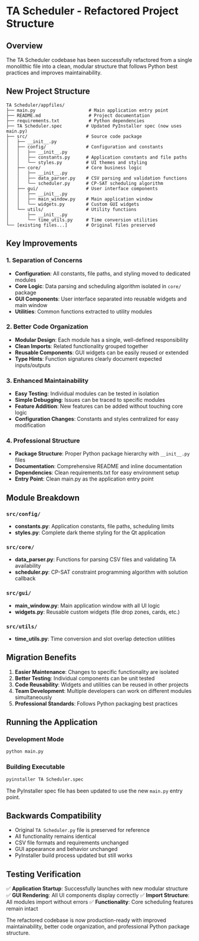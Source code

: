 # TA Scheduler - Refactored Project Structure

## Overview

The TA Scheduler codebase has been successfully refactored from a single monolithic file into a clean, modular structure that follows Python best practices and improves maintainability.

## New Project Structure

```
TA Scheduler/appfiles/
├── main.py                    # Main application entry point
├── README.md                  # Project documentation
├── requirements.txt           # Python dependencies
├── TA Scheduler.spec         # Updated PyInstaller spec (now uses main.py)
├── src/                      # Source code package
│   ├── __init__.py
│   ├── config/               # Configuration and constants
│   │   ├── __init__.py
│   │   ├── constants.py      # Application constants and file paths
│   │   └── styles.py         # UI themes and styling
│   ├── core/                 # Core business logic
│   │   ├── __init__.py
│   │   ├── data_parser.py    # CSV parsing and validation functions
│   │   └── scheduler.py      # CP-SAT scheduling algorithm
│   ├── gui/                  # User interface components
│   │   ├── __init__.py
│   │   ├── main_window.py    # Main application window
│   │   └── widgets.py        # Custom GUI widgets
│   └── utils/                # Utility functions
│       ├── __init__.py
│       └── time_utils.py     # Time conversion utilities
└── [existing files...]       # Original files preserved
```

## Key Improvements

### 1. **Separation of Concerns**

- **Configuration**: All constants, file paths, and styling moved to dedicated modules
- **Core Logic**: Data parsing and scheduling algorithm isolated in `core/` package
- **GUI Components**: User interface separated into reusable widgets and main window
- **Utilities**: Common functions extracted to utility modules

### 2. **Better Code Organization**

- **Modular Design**: Each module has a single, well-defined responsibility
- **Clean Imports**: Related functionality grouped together
- **Reusable Components**: GUI widgets can be easily reused or extended
- **Type Hints**: Function signatures clearly document expected inputs/outputs

### 3. **Enhanced Maintainability**

- **Easy Testing**: Individual modules can be tested in isolation
- **Simple Debugging**: Issues can be traced to specific modules
- **Feature Addition**: New features can be added without touching core logic
- **Configuration Changes**: Constants and styles centralized for easy modification

### 4. **Professional Structure**

- **Package Structure**: Proper Python package hierarchy with `__init__.py` files
- **Documentation**: Comprehensive README and inline documentation
- **Dependencies**: Clean requirements.txt for easy environment setup
- **Entry Point**: Clean main.py as the application entry point

## Module Breakdown

### `src/config/`

- **constants.py**: Application constants, file paths, scheduling limits
- **styles.py**: Complete dark theme styling for the Qt application

### `src/core/`

- **data_parser.py**: Functions for parsing CSV files and validating TA availability
- **scheduler.py**: CP-SAT constraint programming algorithm with solution callback

### `src/gui/`

- **main_window.py**: Main application window with all UI logic
- **widgets.py**: Reusable custom widgets (file drop zones, cards, etc.)

### `src/utils/`

- **time_utils.py**: Time conversion and slot overlap detection utilities

## Migration Benefits

1. **Easier Maintenance**: Changes to specific functionality are isolated
2. **Better Testing**: Individual components can be unit tested
3. **Code Reusability**: Widgets and utilities can be reused in other projects
4. **Team Development**: Multiple developers can work on different modules simultaneously
5. **Professional Standards**: Follows Python packaging best practices

## Running the Application

### Development Mode

```bash
python main.py
```

### Building Executable

```bash
pyinstaller TA Scheduler.spec
```

The PyInstaller spec file has been updated to use the new `main.py` entry point.

## Backwards Compatibility

- Original `TA Scheduler.py` file is preserved for reference
- All functionality remains identical
- CSV file formats and requirements unchanged
- GUI appearance and behavior unchanged
- PyInstaller build process updated but still works

## Testing Verification

✅ **Application Startup**: Successfully launches with new modular structure
✅ **GUI Rendering**: All UI components display correctly
✅ **Import Structure**: All modules import without errors
✅ **Functionality**: Core scheduling features remain intact

The refactored codebase is now production-ready with improved maintainability, better code organization, and professional Python package structure.
